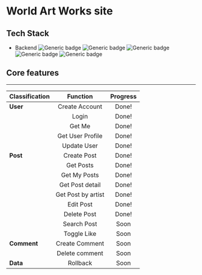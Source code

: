 # World Art Works site
## Tech Stack
- Backend 
![Generic badge](https://img.shields.io/badge/nestjs-8.0.0-E0234E.svg) ![Generic badge](https://img.shields.io/badge/apollo-2.25.2-311C87.svg) ![Generic badge](https://img.shields.io/badge/graphql-15.5.1-E434AA.svg) ![Generic badge](https://img.shields.io/badge/typeorm-0.2.36-FFAC00.svg) ![Generic badge](https://img.shields.io/badge/typescript-4.3.5-3178C6.svg)
## Core features
---

|   Classification  |  Function |  Progress |
|:--------|:--------:|:--------:|
|**User** | Create Account  |Done! |
||Login|Done! |
||Get Me|Done! |
||Get User Profile|Done! |
||Update User|Done! |
|**Post** | Create Post |Done! |
| | Get Posts  |Done!  |
| | Get My Posts  |Done!  |
| | Get Post detail  |Done!  |
| | Get Post by artist  |Done!  |
| | Edit Post  |Done!  |
| | Delete Post  |Done!  |
| | Search Post  |Soon  |
| | Toggle Like  |Soon  |
|**Comment** | Create Comment  |Soon |
| | Delete comment  |Soon  |
|**Data** | Rollback  |Soon |